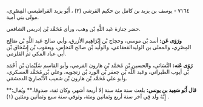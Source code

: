٧١٦٤ - يوسف بن يزيد بن كامل بن حكيم القرشي (٣) ، أَبُو يزيد القراطيسي المِصْرِي، مولى بني أمية.

حضر جنازة عَبد اللَّهِ بْن وهب، ورأى مُحَمَّد بْن إدريس الشافعي.

**ورَوَى عَن:** أسد بْن موسى، وحجاج بْن إِبْرَاهِيم الأزرق، وأبي صالح عَبد اللَّهِ بْن صَالِح المِصْرِي، والمعلى بن الوليدالقعقاعي، والوليد بْن صالح النخاس، ويعقوب بْن إِسْحَاق بْن أَبي عباد المكي ثم القلزمي.

**رَوَى عَنه:** النَّسَائي، والحسين بْن مُحَمَّد بْن هارون الفرمي، وأبو القاسم سُلَيْمان بْن أَحْمَد بْن أيوب الطبراني، وعَبد اللَّه بْن جعفر بْن الورد بْن زنجويه، وعلي بْن مُحَمَّد العسكري، وأبو علي مُحَمَّد بْن هارون بْن شعيب الأَنْصارِيّ الدمشقي.

**قال أَبُو سَعِيد بن يونس:** بلغت سنة مئة سنة إلا أربعة أشهر، وكان ثقة، صدوقا،** ويُقال:** إِنَّهُ ولد فِي آخر سنة أربع وثمانين ومئة، وتوفي سنة سبع وثمانين ومئتين (١) .